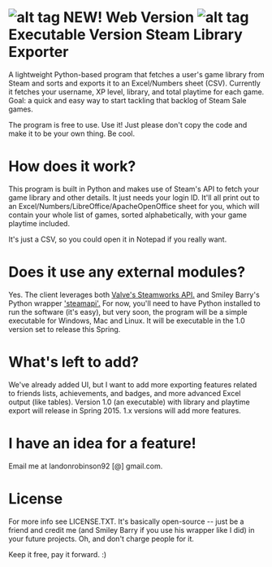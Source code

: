 ![alt tag](http://i.imgur.com/wKW2xNM.jpg) 
NEW! Web Version
![alt tag](http://i.imgur.com/HKx6acx.png) 
Executable Version
Steam Library Exporter
=================
A lightweight Python-based program that fetches a user's game library from Steam and sorts and exports it to an Excel/Numbers sheet (CSV). Currently it fetches your username, XP level, library, and total playtime for each game. Goal: a quick and easy way to start tackling that backlog of Steam Sale games.

The program is free to use. Use it! Just please don't copy the code and make it to be your own thing. Be cool.

How does it work?
=================
This program is built in Python and makes use of Steam's API to fetch your game library and other details. It just needs your login ID. It'll all print out to an Excel/Numbers/LibreOffice/ApacheOpenOffice sheet for you, which will contain your whole list of games, sorted alphabetically, with your game playtime included.

It's just a CSV, so you could open it in Notepad if you really want.

Does it use any external modules?
=================
Yes. The client leverages both <a href="http://steamcommunity.com/dev">Valve's Steamworks API.</a> and Smiley Barry's Python wrapper <a href="https://github.com/smiley/steamapi">'steamapi'.</a> For now, you'll need to have Python installed to run the software (it's easy), but very soon, the program will be a simple executable for Windows, Mac and Linux. It will be executable in the 1.0 version set to release this Spring.

What's left to add?
=================
We've already added UI, but I want to add more exporting features related to friends lists, achievements, and badges, and more advanced Excel output (like tables). Version 1.0 (an executable) with library and playtime export will release in Spring 2015. 1.x versions will add more features.

I have an idea for a feature!
=================
Email me at landonrobinson92 [@] gmail.com.

License
=================
For more info see LICENSE.TXT. It's basically open-source -- just be a friend and credit me (and Smiley Barry if you use his wrapper like I did) in your future projects. Oh, and don't charge people for it.

Keep it free, pay it forward. :)
